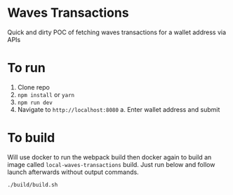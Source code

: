 # Waves Transactions

Quick and dirty POC of fetching waves transactions for a wallet address via APIs

# To run
1. Clone repo
2. `npm install` or `yarn`
3. `npm run dev`
4. Navigate to `http://localhost:8080`
  a. Enter wallet address and submit

# To build
Will use docker to run the webpack build then docker again to build an image called `local-waves-transactions` build. Just run below and follow launch afterwards without output commands.

```
./build/build.sh
```




